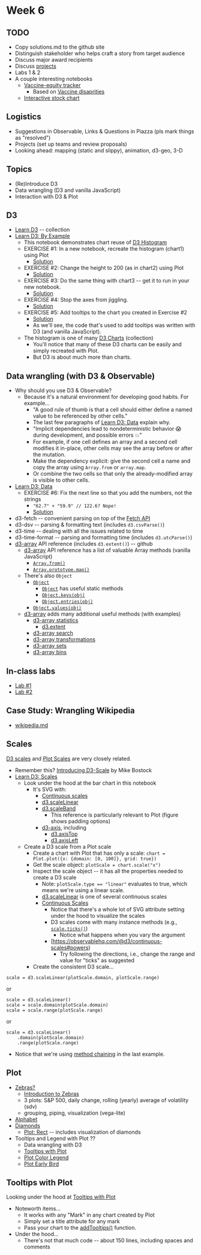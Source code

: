 # Week 6

## TODO

* Copy solutions.md to the github site
* Distinguish stakeholder who helps craft a story from target audience
* Discuss major award recipients
* Discuss [projects](../projects.md)
* Labs 1 & 2
* A couple interesting notebooks
  * [Vaccine-equity tracker](https://vax-equity-tracker.org/)
    * Based on [Vaccine disaprities](https://observablehq.com/d/524cf5cb382b5e7e)
  * [Interactive stock chart](https://observablehq.com/@analyzer2004/plot-stock-chart)

## Logistics

* Suggestions in Observable, Links & Questions in Piazza (pls mark things as "resolved")
* Projects (set up teams and review proposals)
* Looking ahead: mapping (static and slippy), animation, d3-geo, 3-D

## Topics

* (Re)Introduce D3
* Data wrangling (D3 and vanilla JavaScript)
* Interaction with D3 & Plot

## D3

* [Learn D3](https://observablehq.com/@d3/learn-d3?collection=@d3/learn-d3) -- collection
* [Learn D3: By Example](https://observablehq.com/@d3/learn-d3-by-example?collection=@d3/learn-d3)
  * This notebook demonstrates chart reuse of [D3 Histogram](https://observablehq.com/@d3/histogram)
  * EXERCISE #1: In a new notebook, recreate the histogram (chart1) using Plot
    * [Solution](./solutions.md#exercise-1)
  * EXERCISE #2: Change the height to 200 (as in chart2) using Plot
    * [Solution](./solutions.md#exercise-2)
  * EXERCISE #3: Do the same thing with chart3 -- get it to run in your new notebook.
    * [Solution](./solutions.md#exercise-3--4)
  * EXERCISE #4: Stop the axes from jiggling.
    * [Solution](./solutions.md#exercise-3--4)
  * EXERCISE #5: Add tooltips to the chart you created in Exercise #2
    * [Solution](./solutions.md/exercise-5)
    * As we'll see, the code that's used to add tooltips was written with D3 (and vanilla JavaScript).
  * The histogram is one of many [D3 Charts](https://observablehq.com/collection/@d3/charts) (collection)
    * You'll notice that many of these D3 charts can be easily and simply recreated with Plot.
    * But D3 is about much more than charts.

## Data wrangling (with D3 & Observable)

* Why should you use D3 & Observable?
  * Because it's a natural environment for developing good habits. For example...
    * "A good rule of thumb is that a cell should either define a named value to be referenced by other cells."
    * The last few paragraphs of [Learn D3: Data](https://observablehq.com/@d3/learn-d3-data?collection=@d3/learn-d3) explain why.
    * "Implicit dependencies lead to nondeterministic behavior 😱 during development, and possible errors 💥"
    * For example, if one cell defines an array and a second cell modifies it in-place, other cells may see the array before or after the mutation. 
    * Make the dependency explicit: give the second cell a name and copy the array using `Array.from` or `array.map`. 
    * Or combine the two cells so that only the already-modified array is visible to other cells.
* [Learn D3: Data](https://observablehq.com/@d3/learn-d3-data?collection=@d3/learn-d3)
  * EXERCISE #6: Fix the next line so that you add the numbers, not the strings
    * ``"62.7" + "59.9" // 122.6? Nope!``
    * [Solution](./solutions.md#exercise-6)
* d3-fetch -- convenient parsing on top of the [Fetch API](https://developer.mozilla.org/en-US/docs/Web/API/Fetch_API)
* d3-dsv -- parsing & formatting text (includes `d3.csvParse()`)
* d3-time -- dealing with all the issues related to time
* d3-time-format -- parsing and formatting time (includes `d3.utcParse()`)
* [d3-array](https://github.com/d3/d3-array) API reference (includes `d3.extent()`) -- github
  * [d3-array](https://github.com/d3/d3-array) API reference has a list of valuable Array methods (vanilla JavaScript)
    * [`Array.from()`](https://developer.mozilla.org/en-US/docs/Web/JavaScript/Reference/Global_Objects/Array/from)
    * [`Array.prototype.map()`](https://developer.mozilla.org/en-US/docs/Web/JavaScript/Reference/Global_Objects/Array/map)
  * There's also `Object`
    * [`Object`](https://developer.mozilla.org/en-US/docs/Web/JavaScript/Reference/Global_Objects/Object)
      * [`Object`](https://developer.mozilla.org/en-US/docs/Web/JavaScript/Reference/Global_Objects/Object) has useful static methods
      * [`Object.keys(obj)`](https://developer.mozilla.org/en-US/docs/Web/JavaScript/Reference/Global_Objects/Object/keys)
      * [`Object.entries(obj)`](https://developer.mozilla.org/en-US/docs/Web/JavaScript/Reference/Global_Objects/Object/entries)
    * [`Object.values(obj)`](https://developer.mozilla.org/en-US/docs/Web/JavaScript/Reference/Global_Objects/Object/values)
  * [d3-array](https://github.com/d3/d3-array) adds many additional useful methods (with examples)
    * [d3-array statistics](https://github.com/d3/d3-array#statistics)
      * [d3.extent](https://observablehq.com/@d3/d3-extent)
    * [d3-array search](https://github.com/d3/d3-array#search)
    * [d3-array transformations](https://github.com/d3/d3-array#transformations)
    * [d3-array sets](https://github.com/d3/d3-array#sets)
    * [d3-array bins](https://github.com/d3/d3-array#bins)

## In-class labs

* [Lab #1](./lab01.md)
* [Lab #2](./lab02.md)

## Case Study: Wrangling Wikipedia

* [wikipedia.md](./wikipedia.md)

## Scales

[D3 scales](https://github.com/d3/d3-scale) and 
[Plot Scales](https://observablehq.com/@observablehq/plot-scales) are very closely related.

* Remember this? [Introducing D3-Scale](https://medium.com/@mbostock/introducing-d3-scale-61980c51545f) by Mike Bostock
* [Learn D3: Scales](https://observablehq.com/@d3/learn-d3-scales?collection=@d3/learn-d3)
  * Look under the hood at the bar chart in this notebook
    * It's SVG with:
      * [Continuous scales](https://github.com/d3/d3-scale#continuous-scales)
      * [d3.scaleLinear](https://github.com/d3/d3-scale#linear-scales)
      * [d3.scaleBand](https://github.com/d3/d3-scale#band-scales)
        * This reference is particularly relevant to Plot (figure shows padding options)
      * [d3-axis](https://github.com/d3/d3-axis#d3-axis), including
        * [d3.axisTop](https://github.com/d3/d3-axis#axisTop)
        * [d3.axisLeft](https://github.com/d3/d3-axis#axisLeft)
  * Create a D3 scale from a Plot scale
    * Create a chart with Plot that has only a scale: `chart = Plot.plot({x: {domain: [0, 100]}, grid: true})`
    * Get the scale object: `plotScale = chart.scale("x")`
    * Inspect the scale object -- it has all the properties needed to create a D3 scale
      * Note: `plotScale.type == "linear"` evaluates to true, which means we're using a linear scale.
      * [d3.scaleLinear](https://observablehq.com/@d3/d3-scalelinear) is one of several continuous scales
      * [Continuous Scales](https://observablehq.com/@d3/continuous-scales)
        * Notice that there's a whole lot of SVG attribute setting under the hood to visualize the scales
        * D3 scales come with many instance methods (e.g., [`scale.ticks()`](https://observablehq.com/@d3/scale-ticks))
          * Notice what happens when you vary the argument
        * [https://observablehq.com/@d3/continuous-scales#powers)
          * Try following the directions, i.e., change the range and value for "ticks" as suggested
    * Create the consistent D3 scale...
```
scale = d3.scaleLinear(plotScale.domain, plotScale.range)
```
or
```
scale = d3.scaleLinear()
scale = scale.domain(plotScale.domain)
scale = scale.range(plotScale.range)
```
or
```
scale = d3.scaleLinear()
    .domain(plotScale.domain)
    .range(plotScale.range)
```
* Notice that we're using [method chaining](https://en.wikipedia.org/wiki/Method_chaining) in the last example.

## Plot

* [Zebras?](https://observablehq.com/d/06a69c8c091df4c8)
  * [Introduction to Zebras](https://observablehq.com/@nickslevine/introduction-to-zebras-a-data-analysis-library-for-javascr)
  * 3 plots: S&P 500, daily change, rolling (yearly) average of volatility (sdv)
  * grouping, piping, visualization (vega-lite)
* [Alphabet](https://observablehq.com/d/3658a2d7f26f0ce3)
* [Diamonds](https://observablehq.com/d/55be911c1c3ac463)
  * [Plot: Rect](https://observablehq.com/@observablehq/plot-rect) -- includes visualization of diamonds
* Tooltips and Legend with Plot ??
  * Data wrangling with D3
  * [Tooltips with Plot](https://observablehq.com/@mkfreeman/plot-tooltip)
  * [Plot Color Legend](https://observablehq.com/@ambassadors/plot-color-legend)
  * [Plot Early Bird](https://observablehq.com/@fil/plot-early-bird)

## Tooltips with Plot 

Looking under the hood at [Tooltips with Plot](https://observablehq.com/@mkfreeman/plot-tooltip)

* Noteworth items...
  * It works with any "Mark" in any chart created by Plot
  * Simply set a title attribute for any mark
  * Pass your chart to the [addTooltips()](https://observablehq.com/@mkfreeman/plot-tooltip#addTooltips) function.
* Under the hood...
  * There's not that much code -- about 150 lines, including spaces and comments
